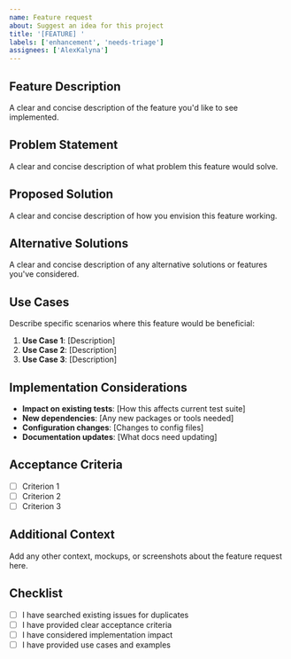 ```yaml
---
name: Feature request
about: Suggest an idea for this project
title: '[FEATURE] '
labels: ['enhancement', 'needs-triage']
assignees: ['AlexKalyna']
---
```


## Feature Description

A clear and concise description of the feature you'd like to see implemented.

## Problem Statement

A clear and concise description of what problem this feature would solve.

## Proposed Solution

A clear and concise description of how you envision this feature working.

## Alternative Solutions

A clear and concise description of any alternative solutions or features you've considered.

## Use Cases

Describe specific scenarios where this feature would be beneficial:

1. **Use Case 1**: [Description]
2. **Use Case 2**: [Description]
3. **Use Case 3**: [Description]

## Implementation Considerations

- **Impact on existing tests**: [How this affects current test suite]
- **New dependencies**: [Any new packages or tools needed]
- **Configuration changes**: [Changes to config files]
- **Documentation updates**: [What docs need updating]

## Acceptance Criteria

- [ ] Criterion 1
- [ ] Criterion 2
- [ ] Criterion 3

## Additional Context

Add any other context, mockups, or screenshots about the feature request here.

## Checklist

- [ ] I have searched existing issues for duplicates
- [ ] I have provided clear acceptance criteria
- [ ] I have considered implementation impact
- [ ] I have provided use cases and examples
